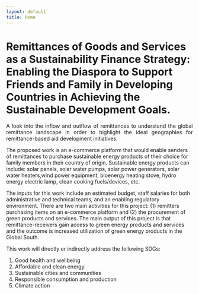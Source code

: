```yaml
---
layout: default
title: Home
---
```


# Remittances of Goods and Services as a Sustainability Finance Strategy: Enabling the Diaspora to Support Friends and Family in Developing Countries in Achieving the Sustainable Development Goals. 

<p align="justify">A look into the inflow and outflow of remittances to understand the global remittance landscape in order to highlight the ideal geographies for remittance-based aid development initiatives.

The proposed work is an e-commerce platform that would enable senders of remittances to purchase sustainable energy products of their choice for family members in their country of origin. Sustainable energy products can include: solar panels, solar water pumps, solar power generators, solar water heaters,wind power equipment, bioenergy heating stove, hydro energy electric lamp, clean cooking fuels/devices, etc.

The inputs for this work include an estimated budget, staff salaries for both administrative and technical teams, and an enabling regulatory environment. There are two main activities for this project: (1) remitters purchasing items on an e-commerce platform and (2) the procurement of green products and services. The main output of this project is that remittance-receivers gain access to green energy products and services and the outcome is increased utilization of green energy products in the Global South. </p>

This work will directly or indirectly address the following SDGs:
1. Good health and wellbeing
2. Affordable and clean energy
3. Sustainable cities and communities 
4. Responsible consumption and production
5. Climate action
